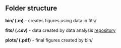 ## Folder structure

__bin/ (.m)__ - creates figures using data in fits/

__fits/ (.csv)__ - data created by data analysis [repository](https://bitbucket.org/huklab/temporal-integration-python)

__plots/ (.pdf)__ - final figures created by bin/